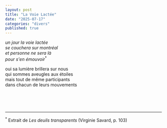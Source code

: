 ```yaml
---
layout: post
title: "La Voie Lactée"
date: "2025-07-17"
categories: "divers"
published: true
---
```


*un jour la voie lactée  
se couchera sur montréal  
et personne ne sera là  
pour s'en émouvoir*<sup>*</sup>

oui sa lumière brillera sur nous  
qui sommes aveugles aux étoiles  
mais tout de même participants  
dans chacun de leurs mouvements  

<br/>
<br/>
<br/>

___  

<sup>*</sup> Extrait de *Les deuils transparents* (Virginie Savard, p. 103)
